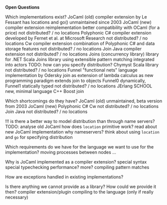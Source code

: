 **Open Questions**

Which implementations exist?
    JoCaml (old)
        compiler extension by Le Fessant
        has locations and go()
        unmaintained since 2003
    JoCaml (new)
        compiler extension
        reimplementation
        better compatibility with OCaml (for a price)
        not distributed? / no locations
    Polyphonic C#
        compiler extension
        developed by Fernet et al. at Microsoft Research
        not distributed? / no locations
    Cw
        compiler extension
        combination of Polyphonic C# and data storage features
        not distributed? / no locations
    Join Java
        compiler extension
        not distributed? / no locations
    Joins (concurrency library)
        library for .NET
    Scala Joins
        library using extensible pattern matching
        integrated into actors
        TODO: how can you specify distribution?
    Chymyst
        Scala library
        not distributed? / no locations
    Funnel
        "functional nets" language implementation by Odersky
        join as extension of lambda calculus as new programming paradigm
        extends join to objects
        Funnel0 dynamically, Funnel1 statically typed
        not distributed? / no locations
    JErlang
    SCHOOL
        new, minimal language
    C++ Boost join

Which shortcomings do they have?
    JoCaml (old)
        unmaintained,
        beta version from 2003
    JoCaml (new)
    Polyphonic C#
    Cw
        not distributed? / no locations
    Join Java
        not distributed? / no locations

!!!
is there a better way to model distribution than through name servers?
    TODO:
        analyse old JoCaml
            how does `location` primitive work?
        read about new JoCaml implementation
            why nameservers?
        think about using `location` and `go` for specifying distribution


Which requirements do we have for the language we want to use for the implementation?
    moving processes between nodes
    ...

Why is JoCaml implemented as a compiler extension?
    special syntax
    special typechecking
    performance?
    more?
    compiling pattern matches

How are exceptions handled in existing implementations?

Is there anything we cannot provide as a library? How could we provide it then?
    compiler extension/plugin
    compiling to the language
    (only if really necessary)
